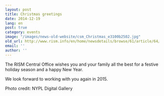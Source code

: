 ```yaml
---
layout: post
title: Christmas greetings
date: 2014-12-19
lang: en
post: true
category: events
image: "/images/news-old-website/csm_Christmas_e3100b2502.jpg"
old_url: http://www.rism.info/en/home/newsdetails/browse/61/article/64/musical-christmas-greetings-from-tyrol.html
email: ''
author: ''
---
```


The RISM Central Office wishes you and your family all the best for a festive holiday season and a happy New Year.


We look forward to working with you again in 2015.

Photo credit: NYPL Digital Gallery
